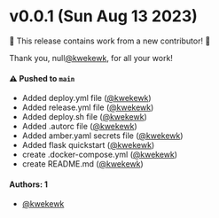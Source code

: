 # v0.0.1 (Sun Aug 13 2023)

:tada: This release contains work from a new contributor! :tada:

Thank you, null[@kwekewk](https://github.com/kwekewk), for all your work!

#### ⚠️ Pushed to `main`

- Added deploy.yml file ([@kwekewk](https://github.com/kwekewk))
- Added release.yml file ([@kwekewk](https://github.com/kwekewk))
- Added deploy.sh file ([@kwekewk](https://github.com/kwekewk))
- Added .autorc file ([@kwekewk](https://github.com/kwekewk))
- Added amber.yaml secrets file ([@kwekewk](https://github.com/kwekewk))
- Added flask quickstart ([@kwekewk](https://github.com/kwekewk))
- create .docker-compose.yml ([@kwekewk](https://github.com/kwekewk))
- create README.md ([@kwekewk](https://github.com/kwekewk))

#### Authors: 1

- [@kwekewk](https://github.com/kwekewk)

